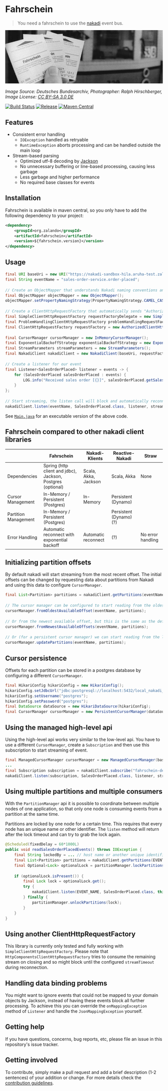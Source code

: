 # Fahrschein

> You need a fahrschein to use the [nakadi](https://github.com/zalando/nakadi) event bus.

[![Fahrschein](docs/Bundesarchiv_Bild_183-1990-0104-025,_BVG-Fahrscheine.jpg)](https://commons.wikimedia.org/wiki/File:Bundesarchiv_Bild_183-1990-0104-025,_BVG-Fahrscheine.jpg)

*Image Source: Deutsches Bundesarchiv, Photographer: Ralph Hirschberger, Image License: [CC BY-SA 3.0 DE](https://creativecommons.org/licenses/by-sa/3.0/de/deed.en)*

[![Build Status](https://travis-ci.org/zalando-incubator/fahrschein.svg?branch=master)](https://travis-ci.org/zalando-incubator/fahrschein)
[![Release](https://img.shields.io/github/release/zalando-incubator/fahrschein.svg)](https://github.com/zalando-incubator/fahrschein/releases)
[![Maven Central](https://img.shields.io/maven-central/v/org.zalando/fahrschein.svg)](https://maven-badges.herokuapp.com/maven-central/org.zalando/fahrschein)

## Features

 - Consistent error handling
    - `IOException` handled as retryable
    - `RuntimeException` aborts processing and can be handled outside the main loop
 - Stream-based parsing
    - Optimized utf-8 decoding by [Jackson](https://github.com/FasterXML/jackson)
    - No unnecessary buffering or line-based processing, causing less garbage
    - Less garbage and higher performance
    - No required base classes for events

## Installation

Fahrschein is available in maven central, so you only have to add the following dependency to your project:

```xml
<dependency>
    <groupId>org.zalando</groupId>
    <artifactId>fahrschein</artifactId>
    <version>${fahrschein.version}</version>
</dependency>
```

## Usage

```java
final URI baseUri = new URI("https://nakadi-sandbox-hila.aruha-test.zalan.do");
final String eventName = "sales-order-service.order-placed";

// Create an ObjectMapper that understands Nakadi naming conventions and problem responses
final ObjectMapper objectMapper = new ObjectMapper();
objectMapper.setPropertyNamingStrategy(PropertyNamingStrategy.CAMEL_CASE_TO_LOWER_CASE_WITH_UNDERSCORES);

// Create a ClientHttpRequestFactory that automatically sends "Authorization: Bearer TOKEN" headers and handles proble responses
final SimpleClientHttpRequestFactory requestFactoryDelegate = new SimpleClientHttpRequestFactory();
final ProblemHandlingClientHttpRequestFactory problemHandlingRequestFactory = new ProblemHandlingClientHttpRequestFactory(requestFactoryDelegate, objectMapper);
final ClientHttpRequestFactory requestFactory = new AuthorizedClientHttpRequestFactory(problemHandlingRequestFactory, () -> "MY_ACCESS_TOKEN");

final CursorManager cursorManager = new InMemoryCursorManager();
final ExponentialBackoffStrategy exponentialBackoffStrategy = new ExponentialBackoffStrategy();
final StreamParameters streamParameters = new StreamParameters();
final NakadiClient nakadiClient = new NakadiClient(baseUri, requestFactory, exponentialBackoffStrategy, objectMapper, cursorManager);

// Create a listener for our event
final Listener<SalesOrderPlaced> listener = events -> {
    for (SalesOrderPlaced salesOrderPlaced : events) {
        LOG.info("Received sales order [{}]", salesOrderPlaced.getSalesOrder().getOrderNumber());
    }
};

// Start streaming, the listen call will block and automatically reconnect on IOException
nakadiClient.listen(eventName, SalesOrderPlaced.class, listener, streamParameters);
```

See [`Main.java`](src/test/java/org/zalando/fahrschein/salesorder/Main.java) for an executable version of the above code.

## Fahrschein compared to other nakadi client libraries

|                      | Fahrschein                                                        | Nakadi-Klients        | Reactive-Nakadi         | Straw               |
| -------------------- | ----------------------------------------------------------------- | --------------------- | ----------------------- | ------------------- |
| Dependencies         | Spring (http client and jdbc), Jackson, Postgres (optional)       | Scala, Akka, Jackson  | Scala, Akka             | None                |
| Cursor Management    | In-Memory / Persistent (Postgres)                                 | In-Memory             | Persistent (Dynamo)     |                     |
| Partition Management | In-Memory / Persistent (Postgres)                                 |                       | Persistent (Dynamo) (?) |                     |
| Error Handling       | Automatic reconnect with exponential backoff                      | Automatic reconnect   | (?)                     | No error handling   |

## Initializing partition offsets

By default nakadi will start streaming from the most recent offset. The initial offsets can be changed by requesting data about partitions from Nakadi and using this data to configure `CursorManager`.

```java
final List<Partition> partitions = nakadiClient.getPartitions(eventName);

// The cursor manager can be configured to start reading from the oldest available offset in each partition
cursorManager.fromOldestAvailableOffset(eventName, partitions);

// Or from the newest available offset, but this is the same as the default
cursorManager.fromNewestAvailableOffsets(eventName, partitions);

// Or (for a persistent cursor manager) we can start reading from the last offset that we processed if it's still available, and from the oldest available offset otherwise
cursorManager.updatePartitions(eventName, partitions);
```

## Cursor persistence

Offsets for each partition can be stored in a postgres database by configuring a different `CursorManager`.

```java
final HikariConfig hikariConfig = new HikariConfig();
hikariConfig.setJdbcUrl("jdbc:postgresql://localhost:5432/local_nakadi_cursor_db");
hikariConfig.setUsername("postgres");
hikariConfig.setPassword("postgres");
final DataSource dataSource = new HikariDataSource(hikariConfig);
final CursorManager cursorManager = new PersistentCursorManager(dataSource);
```

## Using the managed high-level api

Using the high-level api works very similar to the low-level api. You have to use a different `CursorManager`, create a `Subscription` and then use this subscription to start streaming of event.

```java
final ManagedCursorManager cursorManager = new ManagedCursorManager(baseUri, requestFactory, objectMapper);
...
final Subscription subscription = nakadiClient.subscribe("fahrschein-demo2", eventName, "fahrschein-demo-sales-order-placed");
nakadiClient.listen(subscription, SalesOrderPlaced.class, listener, streamParameters);
```

## Using multiple partitions and multiple consumers

With the `PartitionManager` api it is possible to coordinate between multiple nodes of one application, so that only one node is consuming events from a partition at the same time.

Partitions are locked by one node for a certain time. This requires that every node has an unique name or other identifier. The `listen` method will return after the lock timeout and can try to grab the lock again.

```java
@Scheduled(fixedDelay = 60*1000L)
public void readSalesOrderPlacedEvents() throws IOException {
    final String lockedBy = ... // host name or another unique identifier for this node
    final List<Partition> partitions = nakadiClient.getPartitions(EVENT_NAME);
    final Optional<Lock> optionalLock = partitionManager.lockPartitions(EVENT_NAME, partitions, lockedBy);

    if (optionalLock.isPresent()) {
        final Lock lock = optionalLock.get();
        try {
            nakadiClient.listen(EVENT_NAME, SalesOrderPlaced.class, this::handleEvents, streamParameters);
        } finally {
            partitionManager.unlockPartitions(lock);
        }
    }
}
```

## Using another ClientHttpRequestFactory

This library is currently only tested and fully working with `SimpleClientHttpRequestFactory`. Please note that `HttpComponentsClientHttpRequestFactory` tries to consume the remaining stream on closing and so might block until the configured `streamTimeout` during reconnection.

## Handling data binding problems

You might want to ignore events that could not be mapped to your domain objects by Jackson, instead of having these events block all further processing. To achieve this you can override the `onMappingException` method of `Listener` and handle the `JsonMappingException` yourself.

## Getting help

If you have questions, concerns, bug reports, etc, please file an issue in this repository's issue tracker.

## Getting involved

To contribute, simply make a pull request and add a brief description (1-2 sentences) of your addition or change.
For more details check the [contribution guidelines](CONTRIBUTING.md).
